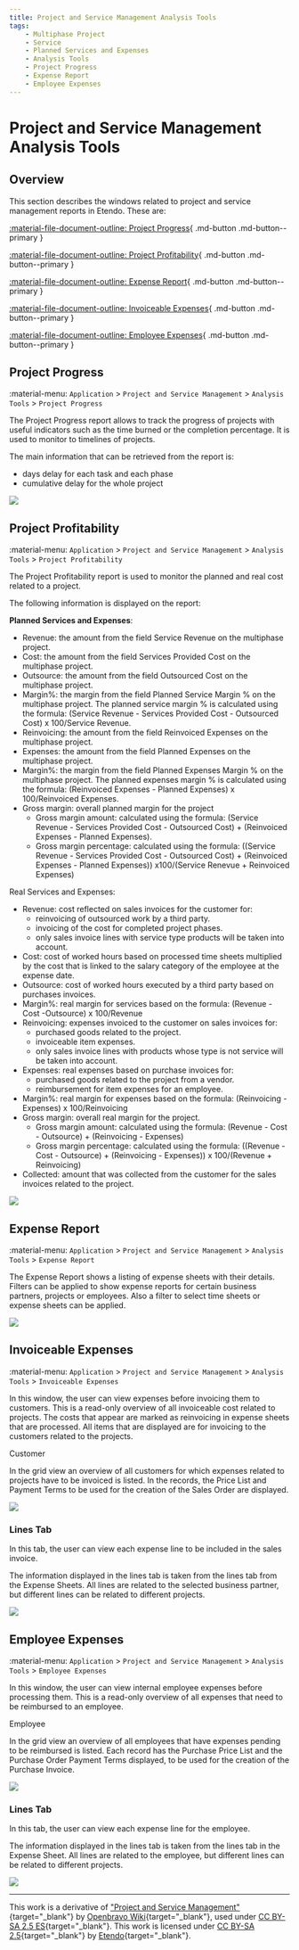 ```yaml
---
title: Project and Service Management Analysis Tools
tags: 
    - Multiphase Project
    - Service
    - Planned Services and Expenses
    - Analysis Tools
    - Project Progress
    - Expense Report
    - Employee Expenses
---
```


# Project and Service Management Analysis Tools

## Overview

This section describes the windows related to project and service management reports in Etendo. These are:

[:material-file-document-outline: Project Progress](#project-progress){ .md-button .md-button--primary } <br>

[:material-file-document-outline: Project Profitability](#project-profitability){ .md-button .md-button--primary } <br>

[:material-file-document-outline: Expense Report](#expense-report){ .md-button .md-button--primary } <br>

[:material-file-document-outline: Invoiceable Expenses](#invoiceable-expenses){ .md-button .md-button--primary } <br>

[:material-file-document-outline: Employee Expenses](#employee-expenses){ .md-button .md-button--primary } <br>

## Project Progress

:material-menu: `Application` > `Project and Service Management` > `Analysis Tools` > `Project Progress`

The Project Progress report allows to track the progress of projects with useful indicators such as the time burned or the completion percentage. It is used to monitor to timelines of projects.

The main information that can be retrieved from the report is:

- days delay for each task and each phase
- cumulative delay for the whole project

![](../../../../assets/user-guide/etendo-classic/basic-features/project-and-services-management/analysis-tools/project-progress.png)

## Project Profitability

:material-menu: `Application` > `Project and Service Management` > `Analysis Tools` > `Project Profitability`

The Project Profitability report is used to monitor the planned and real cost related to a project.

The following information is displayed on the report:

**Planned Services and Expenses**:

- Revenue: the amount from the field Service Revenue on the multiphase project.
- Cost: the amount from the field Services Provided Cost on the multiphase project.
- Outsource: the amount from the field Outsourced Cost on the multiphase project.
- Margin%: the margin from the field Planned Service Margin % on the multiphase project. The planned service margin % is calculated using the formula: (Service Revenue - Services Provided Cost - Outsourced Cost) x 100/Service Revenue.
- Reinvoicing: the amount from the field Reinvoiced Expenses on the multiphase project.
- Expenses: the amount from the field Planned Expenses on the multiphase project.
- Margin%: the margin from the field Planned Expenses Margin % on the multiphase project. The planned expenses margin % is calculated using the formula: (Reinvoiced Expenses - Planned Expenses) x 100/Reinvoiced Expenses.
- Gross margin: overall planned margin for the project
    - Gross margin amount: calculated using the formula: (Service Revenue - Services Provided Cost - Outsourced Cost) + (Reinvoiced Expenses - Planned Expenses).
    - Gross margin percentage: calculated using the formula: ((Service Revenue - Services Provided Cost - Outsourced Cost) + (Reinvoiced Expenses - Planned Expenses)) x100/(Service Renevue + Reinvoiced Expenses)

Real Services and Expenses:

- Revenue: cost reflected on sales invoices for the customer for:
    - reinvoicing of outsourced work by a third party.
    - invoicing of the cost for completed project phases.
    - only sales invoice lines with service type products will be taken into account.
- Cost: cost of worked hours based on processed time sheets multiplied by the cost that is linked to the salary category of the employee at the expense date.
- Outsource: cost of worked hours executed by a third party based on purchases invoices.
- Margin%: real margin for services based on the formula: (Revenue - Cost -Outsource) x 100/Revenue
- Reinvoicing: expenses invoiced to the customer on sales invoices for:
    - purchased goods related to the project.
    - invoiceable item expenses.
    - only sales invoice lines with products whose type is not service will be taken into account.
- Expenses: real expenses based on purchase invoices for:
    - purchased goods related to the project from a vendor.
    - reimbursement for item expenses for an employee.
- Margin%: real margin for expenses based on the formula: (Reinvoicing - Expenses) x 100/Reinvoicing
- Gross margin: overall real margin for the project.
    - Gross margin amount: calculated using the formula: (Revenue - Cost - Outsource) + (Reinvoicing - Expenses)
    - Gross margin percentage: calculated using the formula: ((Revenue - Cost - Outsource) + (Reinvoicing - Expenses)) x 100/(Revenue + Reinvoicing)
- Collected: amount that was collected from the customer for the sales invoices related to the project.

![](../../../../assets/user-guide/etendo-classic/basic-features/project-and-services-management/analysis-tools/project-profitability.png)

## Expense Report

:material-menu: `Application` > `Project and Service Management` > `Analysis Tools` > `Expense Report`

The Expense Report shows a listing of expense sheets with their details. Filters can be applied to show expense reports for certain business partners, projects or employees. Also a filter to select time sheets or expense sheets can be applied.

![](../../../../assets/user-guide/etendo-classic/basic-features/project-and-services-management/analysis-tools/expense-report.png)

## Invoiceable Expenses

:material-menu: `Application` > `Project and Service Management` > `Analysis Tools` > `Invoiceable Expenses`

In this window, the user can view expenses before invoicing them to customers. This is a read-only overview of all invoiceable cost related to projects. The costs that appear are marked as reinvoicing in expense sheets that are processed. All items that are displayed are for invoicing to the customers related to the projects.

Customer

In the grid view an overview of all customers for which expenses related to projects have to be invoiced is listed. In the records, the Price List and Payment Terms to be used for the creation of the Sales Order are displayed.

![](../../../../assets/user-guide/etendo-classic/basic-features/project-and-services-management/analysis-tools/invoiceable-expenses.png)

### Lines Tab

In this tab, the user can view each expense line to be included in the sales invoice.

The information displayed in the lines tab is taken from the lines tab from the Expense Sheets. All lines are related to the selected business partner, but different lines can be related to different projects.

![](../../../../assets/user-guide/etendo-classic/basic-features/project-and-services-management/analysis-tools/invoiceable-expenses-lines.png)

## Employee Expenses

:material-menu: `Application` > `Project and Service Management` > `Analysis Tools` > `Employee Expenses`

In this window, the user can view internal employee expenses before processing them. This is a read-only overview of all expenses that need to be reimbursed to an employee.

Employee

In the grid view an overview of all employees that have expenses pending to be reimbursed is listed. Each record has the Purchase Price List and the Purchase Order Payment Terms displayed, to be used for the creation of the Purchase Invoice.

![](../../../../assets/user-guide/etendo-classic/basic-features/project-and-services-management/analysis-tools/employee-expenses.png)

### Lines Tab

In this tab, the user can view each expense line for the employee.

The information displayed in the lines tab is taken from the lines tab in the Expense Sheet. All lines are related to the employee, but different lines can be related to different projects.

![](../../../../assets/user-guide/etendo-classic/basic-features/project-and-services-management/analysis-tools/employee-expenses-lines.png)

---

This work is a derivative of ["Project and Service Management"](https://wiki.openbravo.com/wiki/Project_and_Service_Management){target="\_blank"} by [Openbravo Wiki](http://wiki.openbravo.com/wiki/Welcome_to_Openbravo){target="\_blank"}, used under [CC BY-SA 2.5 ES](https://creativecommons.org/licenses/by-sa/2.5/es/){target="\_blank"}. This work is licensed under [CC BY-SA 2.5](https://creativecommons.org/licenses/by-sa/2.5/){target="\_blank"} by [Etendo](https://etendo.software){target="\_blank"}.